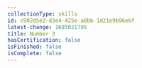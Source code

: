 ```yaml
---
collectionType: skills
id: c902d5e2-d3e4-425e-a0bb-1d21e9b96e6f
latest-change: 1685021795
title: Number 3
hasCertification: false
isFinished: false
isComplete: false
---
```

